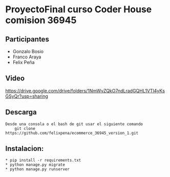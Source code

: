 # ProyectoFinal curso Coder House comision 36945
## Participantes
- Gonzalo Bosio
- Franco Araya
- Felix Peña

## Video
https://drive.google.com/drive/folders/1NmWvZQkO7ndLradGQHL1VTl4yKsGSyQr?usp=sharing

## Descarga
    Desde una consola o el bash de git usar el siguiente comando
        git clone https://github.com/felixpena/ecommerce_36945_version_1.git


## Instalacion:
    * pip install -r requirements.txt
    * python manage.py migrate
    * python manage.py runserver
